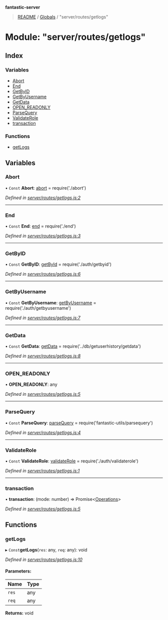 **fantastic-server**

> [README](../README.md) / [Globals](../globals.md) / "server/routes/getlogs"

# Module: "server/routes/getlogs"

## Index

### Variables

* [Abort](_server_routes_getlogs_.md#abort)
* [End](_server_routes_getlogs_.md#end)
* [GetByID](_server_routes_getlogs_.md#getbyid)
* [GetByUsername](_server_routes_getlogs_.md#getbyusername)
* [GetData](_server_routes_getlogs_.md#getdata)
* [OPEN\_READONLY](_server_routes_getlogs_.md#open_readonly)
* [ParseQuery](_server_routes_getlogs_.md#parsequery)
* [ValidateRole](_server_routes_getlogs_.md#validaterole)
* [transaction](_server_routes_getlogs_.md#transaction)

### Functions

* [getLogs](_server_routes_getlogs_.md#getlogs)

## Variables

### Abort

• `Const` **Abort**: [abort](_server_routes_abort_.md#abort) = require('./abort')

*Defined in [server/routes/getlogs.js:2](https://github.com/besimorhino/project-fantastic/blob/af5d0de/server/routes/getlogs.js#L2)*

___

### End

• `Const` **End**: [end](_server_routes_end_.md#end) = require('./end')

*Defined in [server/routes/getlogs.js:3](https://github.com/besimorhino/project-fantastic/blob/af5d0de/server/routes/getlogs.js#L3)*

___

### GetByID

• `Const` **GetByID**: [getById](_server_routes_auth_getbyid_.md#getbyid) = require('./auth/getbyid')

*Defined in [server/routes/getlogs.js:6](https://github.com/besimorhino/project-fantastic/blob/af5d0de/server/routes/getlogs.js#L6)*

___

### GetByUsername

• `Const` **GetByUsername**: [getByUsername](_server_routes_auth_getbyusername_.md#getbyusername) = require('./auth/getbyusername')

*Defined in [server/routes/getlogs.js:7](https://github.com/besimorhino/project-fantastic/blob/af5d0de/server/routes/getlogs.js#L7)*

___

### GetData

• `Const` **GetData**: [getData](_server_db_getuserhistory_getdata_.md#getdata) = require('../db/getuserhistory/getdata')

*Defined in [server/routes/getlogs.js:8](https://github.com/besimorhino/project-fantastic/blob/af5d0de/server/routes/getlogs.js#L8)*

___

### OPEN\_READONLY

•  **OPEN\_READONLY**: any

*Defined in [server/routes/getlogs.js:5](https://github.com/besimorhino/project-fantastic/blob/af5d0de/server/routes/getlogs.js#L5)*

___

### ParseQuery

• `Const` **ParseQuery**: [parseQuery](_packages_fantastic_utils_parsequery_.md#parsequery) = require('fantastic-utils/parsequery')

*Defined in [server/routes/getlogs.js:4](https://github.com/besimorhino/project-fantastic/blob/af5d0de/server/routes/getlogs.js#L4)*

___

### ValidateRole

• `Const` **ValidateRole**: [validateRole](_server_routes_auth_validaterole_.md#validaterole) = require('./auth/validaterole')

*Defined in [server/routes/getlogs.js:1](https://github.com/besimorhino/project-fantastic/blob/af5d0de/server/routes/getlogs.js#L1)*

___

### transaction

•  **transaction**: (mode: number) => Promise\<[Operations](_packages_fantastic_utils_db_types_d_.md#operations)>

*Defined in [server/routes/getlogs.js:5](https://github.com/besimorhino/project-fantastic/blob/af5d0de/server/routes/getlogs.js#L5)*

## Functions

### getLogs

▸ `Const`**getLogs**(`res`: any, `req`: any): void

*Defined in [server/routes/getlogs.js:10](https://github.com/besimorhino/project-fantastic/blob/af5d0de/server/routes/getlogs.js#L10)*

#### Parameters:

Name | Type |
------ | ------ |
`res` | any |
`req` | any |

**Returns:** void
